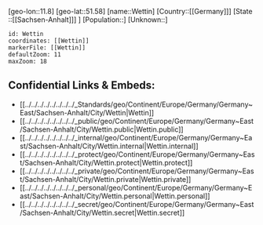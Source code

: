 ﻿---
location: [51.58,11.8]
mapzoom: [7,12] 
mapmarker: city 
type: City
tags:
- geo/City


SpocWebEntityId: 35581
isDeleted: false
confidential: public

---
[geo-lon::11.8]
[geo-lat::51.58]
[name::Wettin]
[Country::[[Germany]]]
[State ::[[Sachsen-Anhalt]]] ]
[Population::]
[Unknown::]


```leaflet
id: Wettin
coordinates: [[Wettin]]
markerFile: [[Wettin]]
defaultZoom: 11 
maxZoom: 18
```


## Confidential Links & Embeds: 
- [[../../../../../../../../_Standards/geo/Continent/Europe/Germany/Germany~East/Sachsen-Anhalt/City/Wettin|Wettin]] 
- [[../../../../../../../../_public/geo/Continent/Europe/Germany/Germany~East/Sachsen-Anhalt/City/Wettin.public|Wettin.public]] 
- [[../../../../../../../../_internal/geo/Continent/Europe/Germany/Germany~East/Sachsen-Anhalt/City/Wettin.internal|Wettin.internal]] 
- [[../../../../../../../../_protect/geo/Continent/Europe/Germany/Germany~East/Sachsen-Anhalt/City/Wettin.protect|Wettin.protect]] 
- [[../../../../../../../../_private/geo/Continent/Europe/Germany/Germany~East/Sachsen-Anhalt/City/Wettin.private|Wettin.private]] 
- [[../../../../../../../../_personal/geo/Continent/Europe/Germany/Germany~East/Sachsen-Anhalt/City/Wettin.personal|Wettin.personal]] 
- [[../../../../../../../../_secret/geo/Continent/Europe/Germany/Germany~East/Sachsen-Anhalt/City/Wettin.secret|Wettin.secret]] 
